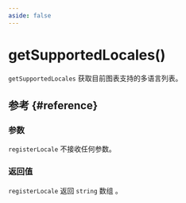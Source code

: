 ```yaml
---
aside: false
---
```


# getSupportedLocales()
`getSupportedLocales` 获取目前图表支持的多语言列表。

## 参考 {#reference}
<!--@include: @/@views/api/chart/getSupportedLocales/reference.md-->

### 参数
`registerLocale` 不接收任何参数。

### 返回值
`registerLocale` 返回 `string` 数组 。